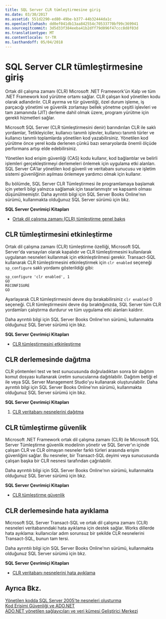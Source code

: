 ```yaml
---
title: SQL Server CLR tümleştirmesine giriş
ms.date: 03/30/2017
ms.assetid: 551d2290-ed80-49be-b377-44b32444da1c
ms.openlocfilehash: dd0ef041db13aa842554c70533770bf99c369941
ms.sourcegitcommit: 3d5d33f384eeba41b2dff79d096f47ccc8d8f03d
ms.translationtype: MT
ms.contentlocale: tr-TR
ms.lasthandoff: 05/04/2018
---
```

# <a name="introduction-to-sql-server-clr-integration"></a>SQL Server CLR tümleştirmesine giriş
Ortak dil çalışma zamanı (CLR) Microsoft .NET Framework'ün Kalp ve tüm .NET Framework kod yürütme ortamı sağlar. CLR çalışan kod yönetilen kodu olarak adlandırılır. CLR ayırma ve tür güvenliği, özel durum işleme, iş parçacığı yönetimi ve güvenlik zorlamayı bellek yönetme çeşitli işlevleri ve tam zamanında (JIT) derleme dahil olmak üzere, program yürütme için gerekli hizmetleri sağlar.  
  
 Microsoft SQL Server (CLR tümleştirmesini denir) barındırılan CLR ile saklı yordamlar, Tetikleyiciler, kullanıcı tanımlı işlevler, kullanıcı tanımlı türler ve kullanıcı tanımlı toplamlarda yönetilen kod yazabilirsiniz. Yönetilen kod yürütme önce yerel koda derlenen çünkü bazı senaryolarda önemli ölçüde performans artışı elde edebilirsiniz.  
  
 Yönetilen kod erişim güvenliği (CAS) kodu kullanır, kod bağlantılar ve belirli işlemleri gerçekleştirmeyi derlemeleri önlemek için uygulama etki alanları. SQL Server CA'lar yönetilen kod güvenli ve veritabanı sunucusu ve işletim sistemi güvenliğinin aşılması önlemeye yardımcı olmak için kullanır.  
  
 Bu bölümde, SQL Server CLR Tümleştirmesi ile programlamaya başlamak için yeterli bilgi yalnızca sağlamak için tasarlanmıştır ve kapsamlı olması düşünülmemiştir. Daha ayrıntılı bilgi için SQL Server Books Online'nın sürümü, kullanmakta olduğunuz SQL Server sürümü için bkz.  
  
 **SQL Server Çevrimiçi Kitapları**  
  
-   [Ortak dil çalışma zamanı (CLR) tümleştirme genel bakış](http://go.microsoft.com/fwlink/?LinkId=115242)  
  
## <a name="enabling-clr-integration"></a>CLR tümleştirmesini etkinleştirme  
 Ortak dil çalışma zamanı (CLR) tümleştirme özelliği, Microsoft SQL Server'da varsayılan olarak kapalıdır ve CLR tümleştirmesini kullanılarak uygulanan nesneleri kullanmak için etkinleştirilmesi gerekir. Transact-SQL kullanarak CLR tümleştirmesini etkinleştirmek için `clr enabled` seçeneği `sp_configure` saklı yordamı gösterildiği gibi:  
  
```  
sp_configure 'clr enabled', 1  
GO  
RECONFIGURE  
GO  
```  
  
 Ayarlayarak CLR tümleştirmesini devre dışı bırakabilirsiniz `clr enabled` 0 seçeneği. CLR tümleştirmesini devre dışı bıraktığınızda, SQL Server tüm CLR yordamları çalıştırma durdurur ve tüm uygulama etki alanları kaldırır.  
  
 Daha ayrıntılı bilgi için SQL Server Books Online'nın sürümü, kullanmakta olduğunuz SQL Server sürümü için bkz.  
  
 **SQL Server Çevrimiçi Kitapları**  
  
-   [CLR tümleştirmesini etkinleştirme](http://go.microsoft.com/fwlink/?LinkId=115230)  
  
## <a name="deploying-a-clr-assembly"></a>CLR derlemesinde dağıtma  
 CLR yöntemleri test ve test sunucusunda doğruladıktan sonra bir dağıtım komut dosyası kullanarak üretim sunucularına dağıtılabilir. Dağıtım betiği el ile veya SQL Server Management Studio'yu kullanarak oluşturulabilir. Daha ayrıntılı bilgi için SQL Server Books Online'nın sürümü, kullanmakta olduğunuz SQL Server sürümü için bkz.  
  
 **SQL Server Çevrimiçi Kitapları**  
  
1.  [CLR veritabanı nesnelerini dağıtma](http://go.microsoft.com/fwlink/?LinkId=115232)  
  
## <a name="clr-integration-security"></a>CLR tümleştirme güvenlik  
 Microsoft .NET Framework ortak dil çalışma zamanı (CLR) ile Microsoft SQL Server Tümleştirme güvenlik modelinin yönetir ve SQL Server'ın içinde çalışan CLR ve CLR olmayan nesneler farklı türleri arasında erişim güvenliğini sağlar. Bu nesneler, bir Transact-SQL deyimi veya sunucusunda çalışan başka bir CLR nesnesi tarafından çağrılabilir.  
  
 Daha ayrıntılı bilgi için SQL Server Books Online'nın sürümü, kullanmakta olduğunuz SQL Server sürümü için bkz.  
  
 **SQL Server Çevrimiçi Kitapları**  
  
-   [CLR tümleştirme güvenlik](http://go.microsoft.com/fwlink/?LinkId=115234)  
  
## <a name="debugging-a-clr-assembly"></a>CLR derlemesinde hata ayıklama  
 Microsoft SQL Server Transact-SQL ve ortak dil çalışma zamanı (CLR) nesneleri veritabanındaki hata ayıklama için destek sağlar. Works dillerde hata ayıklama: kullanıcılar adım sorunsuz bir şekilde CLR nesnelerini Transact-SQL, bunun tam tersi.  
  
 Daha ayrıntılı bilgi için SQL Server Books Online'nın sürümü, kullanmakta olduğunuz SQL Server sürümü için bkz.  
  
 **SQL Server Çevrimiçi Kitapları**  
  
-   [CLR veritabanı nesnelerini hata ayıklama](http://go.microsoft.com/fwlink/?LinkId=115236)  
  
## <a name="see-also"></a>Ayrıca Bkz.  
 [Yönetilen kodda SQL Server 2005'te nesneleri oluşturma](http://msdn.microsoft.com/library/5358a825-e19b-49aa-8214-674ce5fed1da)  
 [Kod Erişimi Güvenliği ve ADO.NET](../../../../../docs/framework/data/adonet/code-access-security.md)  
 [ADO.NET yönetilen sağlayıcıları ve veri kümesi Geliştirici Merkezi](http://go.microsoft.com/fwlink/?LinkId=217917)
